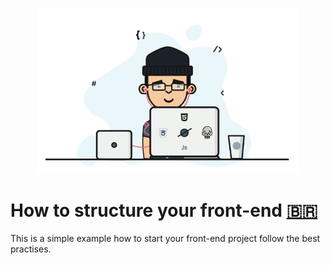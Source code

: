 <p align="center">
  <img width="420" src="screenshot/front-end-developers.gif" alt="Front-end Developer">
</p>

# How to structure your front-end [🇧🇷](README-br.md)

This is a simple example how to start your front-end project follow the best practises.
